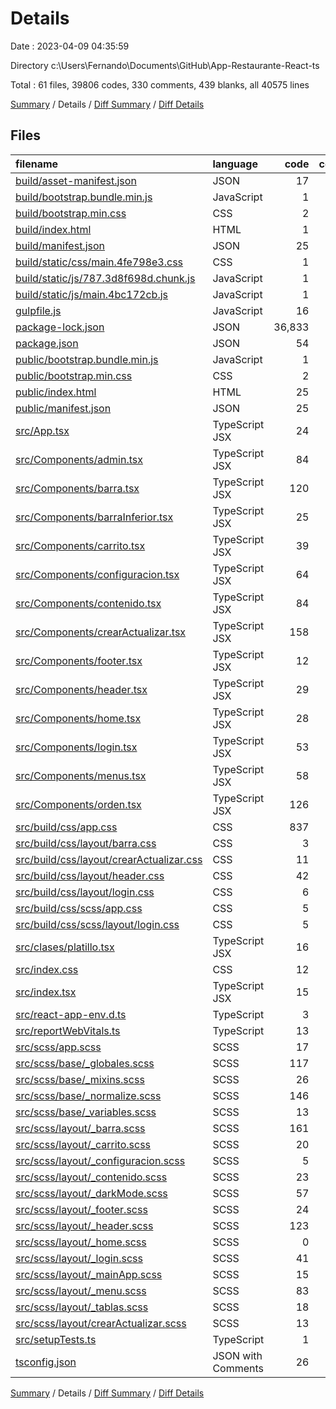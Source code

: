 # Details

Date : 2023-04-09 04:35:59

Directory c:\\Users\\Fernando\\Documents\\GitHub\\App-Restaurante-React-ts

Total : 61 files,  39806 codes, 330 comments, 439 blanks, all 40575 lines

[Summary](results.md) / Details / [Diff Summary](diff.md) / [Diff Details](diff-details.md)

## Files
| filename | language | code | comment | blank | total |
| :--- | :--- | ---: | ---: | ---: | ---: |
| [build/asset-manifest.json](/build/asset-manifest.json) | JSON | 17 | 0 | 0 | 17 |
| [build/bootstrap.bundle.min.js](/build/bootstrap.bundle.min.js) | JavaScript | 1 | 6 | 0 | 7 |
| [build/bootstrap.min.css](/build/bootstrap.min.css) | CSS | 2 | 5 | 0 | 7 |
| [build/index.html](/build/index.html) | HTML | 1 | 0 | 0 | 1 |
| [build/manifest.json](/build/manifest.json) | JSON | 25 | 0 | 1 | 26 |
| [build/static/css/main.4fe798e3.css](/build/static/css/main.4fe798e3.css) | CSS | 1 | 1 | 0 | 2 |
| [build/static/js/787.3d8f698d.chunk.js](/build/static/js/787.3d8f698d.chunk.js) | JavaScript | 1 | 1 | 0 | 2 |
| [build/static/js/main.4bc172cb.js](/build/static/js/main.4bc172cb.js) | JavaScript | 1 | 2 | 0 | 3 |
| [gulpfile.js](/gulpfile.js) | JavaScript | 16 | 0 | 2 | 18 |
| [package-lock.json](/package-lock.json) | JSON | 36,833 | 0 | 1 | 36,834 |
| [package.json](/package.json) | JSON | 54 | 0 | 1 | 55 |
| [public/bootstrap.bundle.min.js](/public/bootstrap.bundle.min.js) | JavaScript | 1 | 6 | 0 | 7 |
| [public/bootstrap.min.css](/public/bootstrap.min.css) | CSS | 2 | 5 | 0 | 7 |
| [public/index.html](/public/index.html) | HTML | 25 | 1 | 4 | 30 |
| [public/manifest.json](/public/manifest.json) | JSON | 25 | 0 | 1 | 26 |
| [src/App.tsx](/src/App.tsx) | TypeScript JSX | 24 | 1 | 5 | 30 |
| [src/Components/admin.tsx](/src/Components/admin.tsx) | TypeScript JSX | 84 | 0 | 8 | 92 |
| [src/Components/barra.tsx](/src/Components/barra.tsx) | TypeScript JSX | 120 | 4 | 16 | 140 |
| [src/Components/barraInferior.tsx](/src/Components/barraInferior.tsx) | TypeScript JSX | 25 | 0 | 6 | 31 |
| [src/Components/carrito.tsx](/src/Components/carrito.tsx) | TypeScript JSX | 39 | 0 | 5 | 44 |
| [src/Components/configuracion.tsx](/src/Components/configuracion.tsx) | TypeScript JSX | 64 | 4 | 9 | 77 |
| [src/Components/contenido.tsx](/src/Components/contenido.tsx) | TypeScript JSX | 84 | 0 | 15 | 99 |
| [src/Components/crearActualizar.tsx](/src/Components/crearActualizar.tsx) | TypeScript JSX | 158 | 2 | 18 | 178 |
| [src/Components/footer.tsx](/src/Components/footer.tsx) | TypeScript JSX | 12 | 0 | 5 | 17 |
| [src/Components/header.tsx](/src/Components/header.tsx) | TypeScript JSX | 29 | 1 | 13 | 43 |
| [src/Components/home.tsx](/src/Components/home.tsx) | TypeScript JSX | 28 | 0 | 4 | 32 |
| [src/Components/login.tsx](/src/Components/login.tsx) | TypeScript JSX | 53 | 1 | 10 | 64 |
| [src/Components/menus.tsx](/src/Components/menus.tsx) | TypeScript JSX | 58 | 0 | 14 | 72 |
| [src/Components/orden.tsx](/src/Components/orden.tsx) | TypeScript JSX | 126 | 3 | 18 | 147 |
| [src/build/css/app.css](/src/build/css/app.css) | CSS | 837 | 135 | 87 | 1,059 |
| [src/build/css/layout/barra.css](/src/build/css/layout/barra.css) | CSS | 3 | 0 | 0 | 3 |
| [src/build/css/layout/crearActualizar.css](/src/build/css/layout/crearActualizar.css) | CSS | 11 | 0 | 1 | 12 |
| [src/build/css/layout/header.css](/src/build/css/layout/header.css) | CSS | 42 | 0 | 0 | 42 |
| [src/build/css/layout/login.css](/src/build/css/layout/login.css) | CSS | 6 | 0 | 0 | 6 |
| [src/build/css/scss/app.css](/src/build/css/scss/app.css) | CSS | 5 | 0 | 0 | 5 |
| [src/build/css/scss/layout/login.css](/src/build/css/scss/layout/login.css) | CSS | 5 | 0 | 0 | 5 |
| [src/clases/platillo.tsx](/src/clases/platillo.tsx) | TypeScript JSX | 16 | 0 | 3 | 19 |
| [src/index.css](/src/index.css) | CSS | 12 | 0 | 2 | 14 |
| [src/index.tsx](/src/index.tsx) | TypeScript JSX | 15 | 3 | 4 | 22 |
| [src/react-app-env.d.ts](/src/react-app-env.d.ts) | TypeScript | 3 | 1 | 2 | 6 |
| [src/reportWebVitals.ts](/src/reportWebVitals.ts) | TypeScript | 13 | 0 | 3 | 16 |
| [src/scss/app.scss](/src/scss/app.scss) | SCSS | 17 | 2 | 1 | 20 |
| [src/scss/base/_globales.scss](/src/scss/base/_globales.scss) | SCSS | 117 | 5 | 11 | 133 |
| [src/scss/base/_mixins.scss](/src/scss/base/_mixins.scss) | SCSS | 26 | 0 | 3 | 29 |
| [src/scss/base/_normalize.scss](/src/scss/base/_normalize.scss) | SCSS | 146 | 129 | 74 | 349 |
| [src/scss/base/_variables.scss](/src/scss/base/_variables.scss) | SCSS | 13 | 3 | 2 | 18 |
| [src/scss/layout/_barra.scss](/src/scss/layout/_barra.scss) | SCSS | 161 | 2 | 21 | 184 |
| [src/scss/layout/_carrito.scss](/src/scss/layout/_carrito.scss) | SCSS | 20 | 0 | 5 | 25 |
| [src/scss/layout/_configuracion.scss](/src/scss/layout/_configuracion.scss) | SCSS | 5 | 0 | 5 | 10 |
| [src/scss/layout/_contenido.scss](/src/scss/layout/_contenido.scss) | SCSS | 23 | 0 | 2 | 25 |
| [src/scss/layout/_darkMode.scss](/src/scss/layout/_darkMode.scss) | SCSS | 57 | 0 | 7 | 64 |
| [src/scss/layout/_footer.scss](/src/scss/layout/_footer.scss) | SCSS | 24 | 0 | 4 | 28 |
| [src/scss/layout/_header.scss](/src/scss/layout/_header.scss) | SCSS | 123 | 2 | 13 | 138 |
| [src/scss/layout/_home.scss](/src/scss/layout/_home.scss) | SCSS | 0 | 0 | 4 | 4 |
| [src/scss/layout/_login.scss](/src/scss/layout/_login.scss) | SCSS | 41 | 0 | 6 | 47 |
| [src/scss/layout/_mainApp.scss](/src/scss/layout/_mainApp.scss) | SCSS | 15 | 0 | 5 | 20 |
| [src/scss/layout/_menu.scss](/src/scss/layout/_menu.scss) | SCSS | 83 | 1 | 8 | 92 |
| [src/scss/layout/_tablas.scss](/src/scss/layout/_tablas.scss) | SCSS | 18 | 0 | 5 | 23 |
| [src/scss/layout/crearActualizar.scss](/src/scss/layout/crearActualizar.scss) | SCSS | 13 | 0 | 3 | 16 |
| [src/setupTests.ts](/src/setupTests.ts) | TypeScript | 1 | 4 | 1 | 6 |
| [tsconfig.json](/tsconfig.json) | JSON with Comments | 26 | 0 | 1 | 27 |

[Summary](results.md) / Details / [Diff Summary](diff.md) / [Diff Details](diff-details.md)